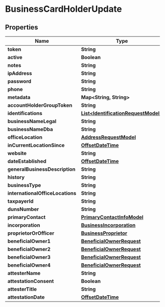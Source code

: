 
# BusinessCardHolderUpdate

## Properties
Name | Type | Description | Notes
------------ | ------------- | ------------- | -------------
**token** | **String** |  |  [optional]
**active** | **Boolean** |  |  [optional]
**notes** | **String** |  |  [optional]
**ipAddress** | **String** |  |  [optional]
**password** | **String** |  |  [optional]
**phone** | **String** |  |  [optional]
**metadata** | **Map&lt;String, String&gt;** |  |  [optional]
**accountHolderGroupToken** | **String** |  |  [optional]
**identifications** | [**List&lt;IdentificationRequestModel&gt;**](IdentificationRequestModel.md) |  |  [optional]
**businessNameLegal** | **String** |  |  [optional]
**businessNameDba** | **String** |  |  [optional]
**officeLocation** | [**AddressRequestModel**](AddressRequestModel.md) |  |  [optional]
**inCurrentLocationSince** | [**OffsetDateTime**](OffsetDateTime.md) |  |  [optional]
**website** | **String** |  |  [optional]
**dateEstablished** | [**OffsetDateTime**](OffsetDateTime.md) |  |  [optional]
**generalBusinessDescription** | **String** |  |  [optional]
**history** | **String** |  |  [optional]
**businessType** | **String** |  |  [optional]
**internationalOfficeLocations** | **String** |  |  [optional]
**taxpayerId** | **String** |  |  [optional]
**dunsNumber** | **String** |  |  [optional]
**primaryContact** | [**PrimaryContactInfoModel**](PrimaryContactInfoModel.md) |  |  [optional]
**incorporation** | [**BusinessIncorporation**](BusinessIncorporation.md) |  |  [optional]
**proprietorOrOfficer** | [**BusinessProprietor**](BusinessProprietor.md) |  |  [optional]
**beneficialOwner1** | [**BeneficialOwnerRequest**](BeneficialOwnerRequest.md) |  |  [optional]
**beneficialOwner2** | [**BeneficialOwnerRequest**](BeneficialOwnerRequest.md) |  |  [optional]
**beneficialOwner3** | [**BeneficialOwnerRequest**](BeneficialOwnerRequest.md) |  |  [optional]
**beneficialOwner4** | [**BeneficialOwnerRequest**](BeneficialOwnerRequest.md) |  |  [optional]
**attesterName** | **String** |  |  [optional]
**attestationConsent** | **Boolean** |  |  [optional]
**attesterTitle** | **String** |  |  [optional]
**attestationDate** | [**OffsetDateTime**](OffsetDateTime.md) |  |  [optional]



